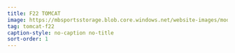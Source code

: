 ```yaml
---
title: F22 TOMCAT
image: https://mbsportsstorage.blob.core.windows.net/website-images/model-gallery/2018/f22/2018-f22-01.jpg
tag: tomcat-f22
caption-style: no-caption no-title
sort-order: 1
---
```

